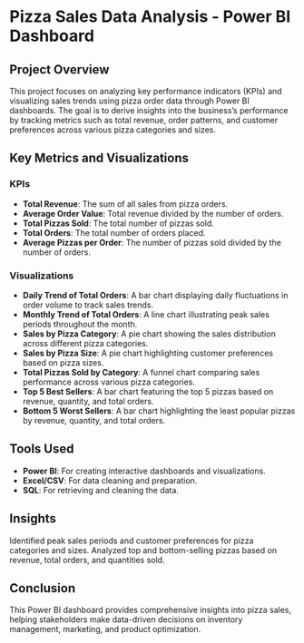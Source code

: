 # Pizza Sales Data Analysis - Power BI Dashboard

## Project Overview
This project focuses on analyzing key performance indicators (KPIs) and visualizing sales trends using pizza order data through Power BI dashboards. The goal is to derive insights into the business’s performance by tracking metrics such as total revenue, order patterns, and customer preferences across various pizza categories and sizes.

## Key Metrics and Visualizations

### KPIs
- **Total Revenue**: The sum of all sales from pizza orders.
- **Average Order Value**: Total revenue divided by the number of orders.
- **Total Pizzas Sold**: The total number of pizzas sold.
- **Total Orders**: The total number of orders placed.
- **Average Pizzas per Order**: The number of pizzas sold divided by the number of orders.

### Visualizations
- **Daily Trend of Total Orders**: A bar chart displaying daily fluctuations in order volume to track sales trends.
- **Monthly Trend of Total Orders**: A line chart illustrating peak sales periods throughout the month.
- **Sales by Pizza Category**: A pie chart showing the sales distribution across different pizza categories.
- **Sales by Pizza Size**: A pie chart highlighting customer preferences based on pizza sizes.
- **Total Pizzas Sold by Category**: A funnel chart comparing sales performance across various pizza categories.
- **Top 5 Best Sellers**: A bar chart featuring the top 5 pizzas based on revenue, quantity, and total orders.
- **Bottom 5 Worst Sellers**: A bar chart highlighting the least popular pizzas by revenue, quantity, and total orders.

## Tools Used
- **Power BI**: For creating interactive dashboards and visualizations.
- **Excel/CSV**: For data cleaning and preparation.
- **SQL**: For retrieving and cleaning the data.

## Insights

Identified peak sales periods and customer preferences for pizza categories and sizes.
Analyzed top and bottom-selling pizzas based on revenue, total orders, and quantities sold.

## Conclusion

This Power BI dashboard provides comprehensive insights into pizza sales, helping stakeholders make data-driven decisions on inventory management, marketing, and product optimization. 

